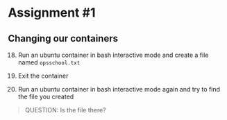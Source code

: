 # Assignment #1

## Changing our containers

18. Run an ubuntu container in bash interactive mode and create a file named `opsschool.txt`

19. Exit the container

20. Run an ubuntu container in bash interactive mode again and try to find the file you created
>QUESTION: Is the file there?


